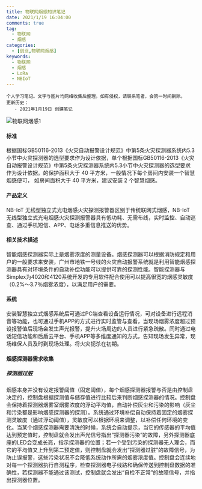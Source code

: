 ```yaml
---
title: 物联网烟感知识笔记
date: 2021/1/19 16:04:00
comments: true
tag: 
  - 物联网
  - 烟感
categories:
  - [创业,物联网烟感]
keywords:
  - 物联网
  - 烟感
  - LoRa
  - NBIoT
---
```


```
个人学习笔记。文字与图片均网络收集后整理。如有侵权，请联系笔者，会第一时间删除。
更新历史：
   - 2021年1月19日 创建笔记
```

![物联网烟感1](https://oss.xknife.net/物联网烟感1.jpg)

#### 标准

根据国标GB50116-2013《火灾自动报警设计规范》中第5条火灾探测器系统内5.3小节中火灾探测器的选型要求作为设计依据，单个根据国标GB50116-2013《火灾自动报警设计规范》中第5条火灾探测器系统内5.3小节中火灾探测器的选型要求作为设计依据。的保护面积大于 40 平方米，一般情况下每个房间内安装一个智慧烟感便可， 如房间面积大于 40 平方米，建议安装 2 个智慧烟感。

#### 产品定义

NB-IoT 无线型独立式光电烟感火灾探测报警器区别于传统联网式烟感，NB-IoT 无线型独立式光电烟感火灾探测报警器具有低功耗、无需布线，实时监控、自动巡查、通过手机短信、APP、电话多重信息推送的优势。

#### 相关技术描述

智能烟感探测器实际上是烟雾浓度的测量设备。烟感探测器可以根据消防规定和用户的一般要求来安装，广州市地铁一号线的火灾自动报警系统就是利用智能烟感探测器具有对环境条件的自动补偿功能可以提供可靠的探测性能。智能探测器与Simplex为4020和4120系统开发的专用软件配合使用可以提高很宽的烟感灵敏度（0.2%～3.7％烟雾浓度），以满足用户的需要。

#### 系统

安装智慧独立式烟感系统后可通过PC端查看设备运行情况，可对设备进行远程消音等功能，也可通过手机APP的方式进行实时监管与查看，当现场烟雾浓度超过预设报警值后现场会发生声光报警，提升火场周边的人员进行紧急疏散。同时通过电话短信功能和后盾云平台、手机APP等多维度通知的方式，告知现场发生异常，现场维保人员及时到现场处理。将火灾扼杀在初期。

#### 烟感探测器需求收集

##### 探测器过脏

烟感本身并没有设定报警阈值（固定阈值），每个烟感探测器报警与否是由控制盘决定的，控制盘根据探测值与储存值进行比较后来判断烟感探测器的情况。控制盘会保持着探测器烟雾室烟雾浓度的浮动平均值，自动补偿灰尘和污染的影响（灰尘和污染都是影响烟感探测器的探测）。系统通过环境补偿自动保持着固定的烟雾探测灵敏度（通过浮动阈值），灵敏度可以根据环境来调整，以补偿任何环境的变化。当某个烟感探测器需要清洗的时候，系统会自动提示，当它的传感器的平均值达到预定值时，控制盘就会发出声光信号指出“探测器污染”的故障，另外探测器底座的LED会变成长亮，指示探测器的位置；若一个受到污染的探测器无人理会，而它的平均值又上升到第二预定值，则控制盘就会发出“探测器过脏”的故障信号，为防止误报警，这些污染状况不会降低系统动作所需的烟雾浓度值。控制盘会连续地对每一个探测器执行自测程序，检查探测器电子线路和确保传送到控制盘数据的准确性，若探测器不能通过该测试，控制盘就会发出“自检不正常”的故障信号，并指出探测器位置。